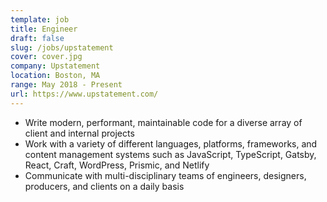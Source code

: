 ```yaml
---
template: job
title: Engineer
draft: false
slug: /jobs/upstatement
cover: cover.jpg
company: Upstatement
location: Boston, MA
range: May 2018 - Present
url: https://www.upstatement.com/
---
```


- Write modern, performant, maintainable code for a diverse array of client and internal projects
- Work with a variety of different languages, platforms, frameworks, and content management systems such as JavaScript, TypeScript, Gatsby, React, Craft, WordPress, Prismic, and Netlify
- Communicate with multi-disciplinary teams of engineers, designers, producers, and clients on a daily basis
